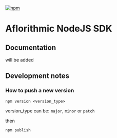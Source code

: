 [![npm](https://img.shields.io/npm/v/aflr?style=for-the-badge)](https://www.npmjs.com/package/aflr)

# Aflorithmic NodeJS SDK

## Documentation

will be added

## Development notes

### How to push a new version

`npm version <version_type>`

version_type can be: `major`, `minor` or `patch`

then

`npm publish`
